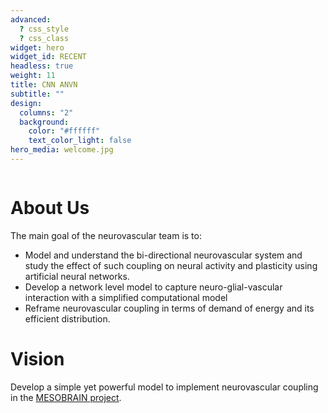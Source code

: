 ```yaml
---
advanced:
  ? css_style
  ? css_class
widget: hero
widget_id: RECENT
headless: true
weight: 11
title: CNN ANVN
subtitle: ""
design:
  columns: "2"
  background:
    color: "#ffffff"
    text_color_light: false
hero_media: welcome.jpg
---
```

![]()

# About Us

The main goal of the neurovascular team is to:

* Model and understand the bi-directional neurovascular system and study the effect of such coupling on neural activity and plasticity using artificial neural networks.
* Develop a network level model to capture neuro-glial-vascular interaction with a simplified computational model
* Reframe neurovascular coupling in terms of demand of energy and its efficient distribution.

# Vision

Develop a simple yet powerful model to implement neurovascular coupling in the [MESOBRAIN project](https://biotech.iitm.ac.in/Faculty/CNS_LAB/home.html).